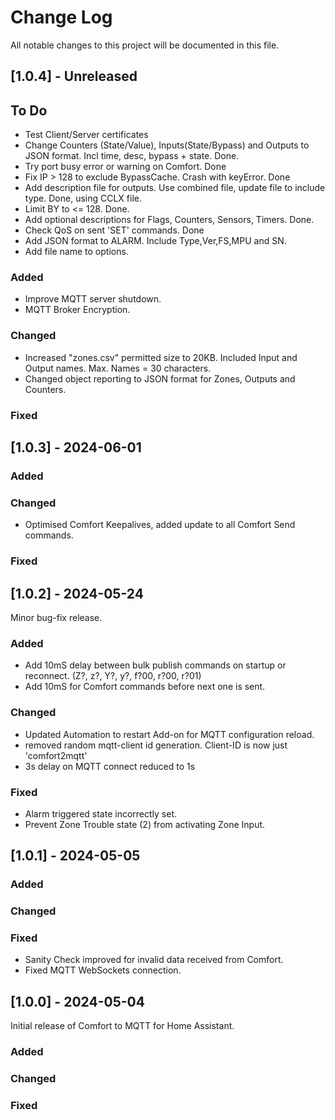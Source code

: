 # Change Log
All notable changes to this project will be documented in this file.

## [1.0.4] - Unreleased

## To Do ##
 - Test Client/Server certificates
 - Change Counters (State/Value), Inputs(State/Bypass) and Outputs to JSON format. Incl time, desc, bypass + state. Done.
 - Try port busy error or warning on Comfort. Done
 - Fix IP > 128 to exclude BypassCache. Crash with keyError. Done
 - Add description file for outputs. Use combined file, update file to include type. Done, using CCLX file.
 - Limit BY to <= 128. Done.
 - Add optional descriptions for Flags, Counters, Sensors, Timers. Done.
 - Check QoS on sent 'SET' commands. Done
 - Add JSON format to ALARM. Include Type,Ver,FS,MPU and SN.
 - Add file name to options.

### Added
 - Improve MQTT server shutdown.
 - MQTT Broker Encryption.
 

### Changed
 - Increased "zones.csv" permitted size to 20KB. Included Input and Output names. Max. Names = 30 characters.
 - Changed object reporting to JSON format for Zones, Outputs and Counters.

### Fixed


## [1.0.3] - 2024-06-01

### Added

### Changed
 - Optimised Comfort Keepalives, added update to all Comfort Send commands.

### Fixed


## [1.0.2] - 2024-05-24
Minor bug-fix release.

### Added
 - Add 10mS delay between bulk publish commands on startup or reconnect. (Z?, z?, Y?, y?, f?00, r?00, r?01)
 - Add 10mS for Comfort commands before next one is sent.

### Changed
 - Updated Automation to restart Add-on for MQTT configuration reload.
 - removed random mqtt-client id generation. Client-ID is now just 'comfort2mqtt'
 - 3s delay on MQTT connect reduced to 1s

### Fixed
 - Alarm triggered state incorrectly set.
 - Prevent Zone Trouble state (2) from activating Zone Input.


## [1.0.1] - 2024-05-05
  
### Added
 
### Changed
  
### Fixed
 - Sanity Check improved for invalid data received from Comfort.
 - Fixed MQTT WebSockets connection.


## [1.0.0] - 2024-05-04
Initial release of Comfort to MQTT for Home Assistant.
 
### Added
 
### Changed
  
### Fixed
 
